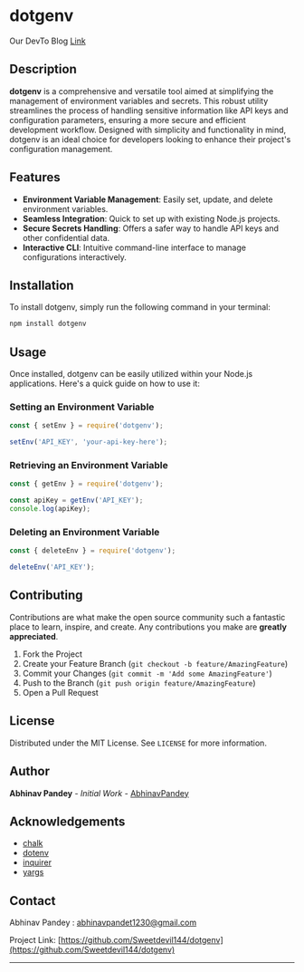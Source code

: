 # dotgenv

Our DevTo Blog [Link](https://dev.to/devrx/dotgenv-revolutionize-your-nodejs-secret-management-a1m)

## Description

**dotgenv** is a comprehensive and versatile tool aimed at simplifying the management of environment variables and secrets. This robust utility streamlines the process of handling sensitive information like API keys and configuration parameters, ensuring a more secure and efficient development workflow. Designed with simplicity and functionality in mind, dotgenv is an ideal choice for developers looking to enhance their project's configuration management.

## Features

- **Environment Variable Management**: Easily set, update, and delete environment variables.
- **Seamless Integration**: Quick to set up with existing Node.js projects.
- **Secure Secrets Handling**: Offers a safer way to handle API keys and other confidential data.
- **Interactive CLI**: Intuitive command-line interface to manage configurations interactively.

## Installation

To install dotgenv, simply run the following command in your terminal:

```bash
npm install dotgenv
```

## Usage

Once installed, dotgenv can be easily utilized within your Node.js applications. Here's a quick guide on how to use it:

### Setting an Environment Variable

```javascript
const { setEnv } = require('dotgenv');

setEnv('API_KEY', 'your-api-key-here');
```

### Retrieving an Environment Variable

```javascript
const { getEnv } = require('dotgenv');

const apiKey = getEnv('API_KEY');
console.log(apiKey);
```

### Deleting an Environment Variable

```javascript
const { deleteEnv } = require('dotgenv');

deleteEnv('API_KEY');
```

## Contributing

Contributions are what make the open source community such a fantastic place to learn, inspire, and create. Any contributions you make are **greatly appreciated**.

1. Fork the Project
2. Create your Feature Branch (`git checkout -b feature/AmazingFeature`)
3. Commit your Changes (`git commit -m 'Add some AmazingFeature'`)
4. Push to the Branch (`git push origin feature/AmazingFeature`)
5. Open a Pull Request

## License

Distributed under the MIT License. See `LICENSE` for more information.

## Author

**Abhinav Pandey** - _Initial Work_ - [AbhinavPandey](https://github.com/Sweetdevil144)

## Acknowledgements

- [chalk](https://www.npmjs.com/package/chalk)
- [dotenv](https://www.npmjs.com/package/dotenv)
- [inquirer](https://www.npmjs.com/package/inquirer)
- [yargs](https://www.npmjs.com/package/yargs)

## Contact

Abhinav Pandey : [abhinavpandet1230@gmail.com](abhinavpandet1230@gmail.com)

Project Link: [https://github.com/Sweetdevil144/dotgenv](https://github.com/Sweetdevil144/dotgenv)

---
